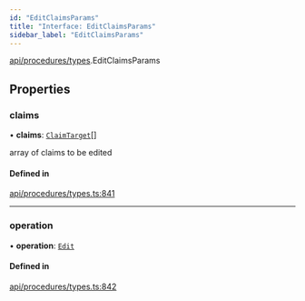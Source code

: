 ```yaml
---
id: "EditClaimsParams"
title: "Interface: EditClaimsParams"
sidebar_label: "EditClaimsParams"
---
```


[api/procedures/types](../../../../../modules/API/Procedures/Types/Types.md).EditClaimsParams

## Properties

### claims

• **claims**: [`ClaimTarget`](../../../Entities/Types/ClaimTarget/ClaimTarget.md)[]

array of claims to be edited

#### Defined in

[api/procedures/types.ts:841](https://github.com/PolymeshAssociation/polymesh-sdk/blob/995f17653/src/api/procedures/types.ts#L841)

___

### operation

• **operation**: [`Edit`](../../../../../enums/API/Procedures/Types/ClaimOperation/ClaimOperation.md#edit)

#### Defined in

[api/procedures/types.ts:842](https://github.com/PolymeshAssociation/polymesh-sdk/blob/995f17653/src/api/procedures/types.ts#L842)
